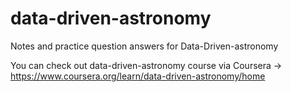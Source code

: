# data-driven-astronomy
Notes and practice question answers for Data-Driven-astronomy

You can check out data-driven-astronomy course via Coursera ->
https://www.coursera.org/learn/data-driven-astronomy/home

